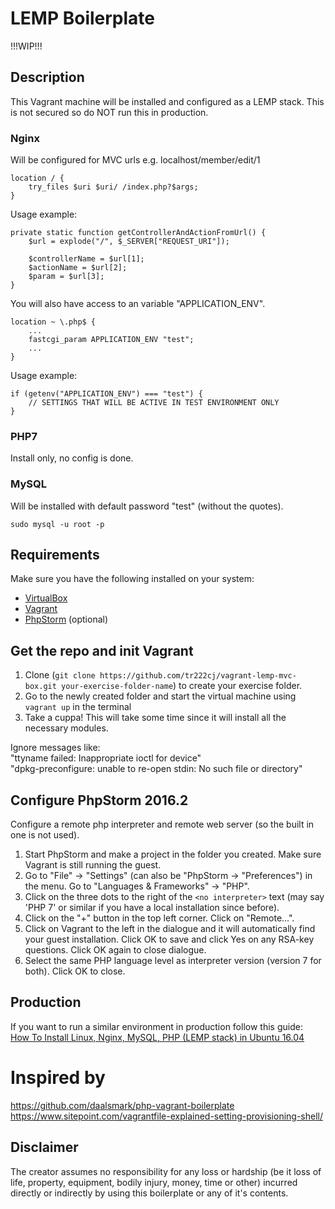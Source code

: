 # LEMP Boilerplate
!!!WIP!!!  

## Description
This Vagrant machine will be installed and configured as a LEMP stack. This is not secured so do NOT run this in production.

### Nginx
Will be configured for MVC urls e.g. localhost/member/edit/1
```
location / {
    try_files $uri $uri/ /index.php?$args;
}
```

Usage example:
```
private static function getControllerAndActionFromUrl() {
    $url = explode("/", $_SERVER["REQUEST_URI"]);
    
    $controllerName = $url[1];
    $actionName = $url[2];
    $param = $url[3];
}
```

You will also have access to an variable "APPLICATION_ENV".
```
location ~ \.php$ {
    ...
    fastcgi_param APPLICATION_ENV "test"; 
    ...
}
```

Usage example:
```
if (getenv("APPLICATION_ENV") === "test") {
    // SETTINGS THAT WILL BE ACTIVE IN TEST ENVIRONMENT ONLY
}
```

### PHP7
Install only, no config is done.

### MySQL
Will be installed with default password "test" (without the quotes).
```
sudo mysql -u root -p
```

## Requirements
Make sure you have the following installed on your system:
* [VirtualBox](https://www.virtualbox.org/)
* [Vagrant](https://www.vagrantup.com/)
* [PhpStorm](https://www.jetbrains.com/phpstorm/) (optional) 

## Get the repo and init Vagrant
1. Clone (`git clone https://github.com/tr222cj/vagrant-lemp-mvc-box.git your-exercise-folder-name`) to create your exercise folder. 
2. Go to the newly created folder and start the virtual machine using `vagrant up` in the terminal
3. Take a cuppa! This will take some time since it will install all the necessary modules.

Ignore messages like:  
"ttyname failed: Inappropriate ioctl for device"  
"dpkg-preconfigure: unable to re-open stdin: No such file or directory"

## Configure PhpStorm 2016.2 
Configure a remote php interpreter and remote web server (so the built in one is not used). 
1. Start PhpStorm and make a project in the folder you created. Make sure Vagrant is still running the guest.
2. Go to "File" -> "Settings" (can also be "PhpStorm -> "Preferences") in the menu. Go to "Languages & Frameworks" -> "PHP".
3. Click on the three dots to the right of the `<no interpreter>` text (may say 'PHP 7' or similar if you have a local installation since before).
4. Click on the "+" button in the top left corner. Click on "Remote...".
5. Click on Vagrant to the left in the dialogue and it will automatically find your guest installation. Click OK to save and click Yes on any RSA-key questions. Click OK again to close dialogue.
6. Select the same PHP language level as interpreter version (version 7 for both). Click OK to close.

## Production
If you want to run a similar environment in production follow this guide:  
[How To Install Linux, Nginx, MySQL, PHP (LEMP stack) in Ubuntu 16.04](https://www.digitalocean.com/community/tutorials/how-to-install-linux-nginx-mysql-php-lemp-stack-in-ubuntu-16-04)

# Inspired by
https://github.com/daalsmark/php-vagrant-boilerplate  
https://www.sitepoint.com/vagrantfile-explained-setting-provisioning-shell/

## Disclaimer
The creator assumes no responsibility for any loss or hardship (be it loss of life, property, equipment, bodily injury, money, time or other) incurred directly or indirectly by using this boilerplate or any of it's contents.
